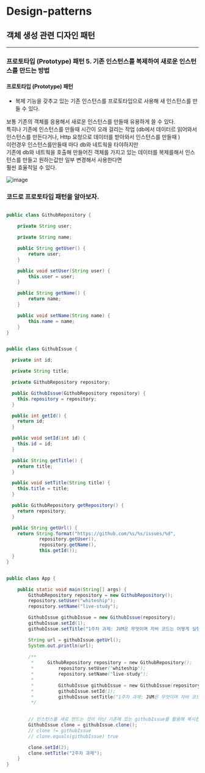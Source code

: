 # Design-patterns
## 객체 생성 관련 디자인 패턴

---
### 프로토타입 (Prototype) 패턴 5. 기존 인스턴스를 복제하여 새로운 인스턴스를 만드는 방법
#### 프로토타입 (Prototype) 패턴
* 복제 기능을 갖추고 있는 기존 인스턴스를 프로토타입으로 사용해 새 인스턴스를 만들 수 있다.


보통 기존의 객체를 응용해서 새로운 인스턴스를 만들때 유용하게 쓸 수 있다.  
특히나 기존에 인스턴스를 만들때 시간이 오래 걸리는 작업 (db에서 데이터르 읽어와서 인스턴스를 만든다거나, Http 요청으로 데이터를 받아와서 인스턴스를 만들때 )  
이런경우 인스턴스를만들때 마다 db와 네트웍을 타야하지만  
기존에 db와 네트웍을 호출해 만들어진 객체를 가지고 있는 데이터를 복제를해서 인스턴스를 만들고 원하는값만 일부 변경해서 사용한다면  
훨씬 효율적일 수 있다.  

![image](https://user-images.githubusercontent.com/60100532/191623744-85b85c95-5c52-4117-92bd-f1787267fcd4.png)

### 코드로 프로토타입 패턴을 알아보자.

```java

public class GithubRepository {

    private String user;

    private String name;

    public String getUser() {
        return user;
    }

    public void setUser(String user) {
        this.user = user;
    }

    public String getName() {
        return name;
    }

    public void setName(String name) {
        this.name = name;
    }
}

```
```java

public class GithubIssue {

  private int id;

  private String title;

  private GithubRepository repository;

  public GithubIssue(GithubRepository repository) {
    this.repository = repository;
  }

  public int getId() {
    return id;
  }

  public void setId(int id) {
    this.id = id;
  }

  public String getTitle() {
    return title;
  }

  public void setTitle(String title) {
    this.title = title;
  }

  public GithubRepository getRepository() {
    return repository;
  }

  public String getUrl() {
    return String.format("https://github.com/%s/%s/issues/%d",
            repository.getUser(),
            repository.getName(),
            this.getId());
  }
}

 ```
```java

public class App {

    public static void main(String[] args) {
        GithubRepository repository = new GithubRepository();
        repository.setUser("whiteship");
        repository.setName("live-study");

        GithubIssue githubIssue = new GithubIssue(repository);
        githubIssue.setId(1);
        githubIssue.setTitle("1주차 과제: JVM은 무엇이며 자바 코드는 어떻게 실행하는 것인가.");

        String url = githubIssue.getUrl();
        System.out.println(url);
        
        /**
         *     GithubRepository repository = new GithubRepository();
         *         repository.setUser("whiteship");
         *         repository.setName("live-study");
         *
         *         GithubIssue githubIssue = new GithubIssue(repository);
         *         githubIssue.setId(1);
         *         githubIssue.setTitle("1주차 과제: JVM은 무엇이며 자바 코드는 어떻게 실행하는 것인가.");
         */

        
        // 인스턴스를 새로 만드는 것이 아닌 기존에 있는 githubIssue를 활용해 복사한다음 원하는 데이터만 변경
        GithubIssue clone = githubIssue.clone();
        // clone != githubIssue
        // clone.equals(githubIssue) true

        clone.setId(2);
        clone.setTitle("2주차 과제");
    }
}
```